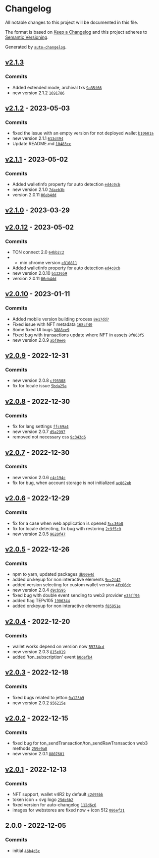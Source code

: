 # Changelog

All notable changes to this project will be documented in this file.

The format is based on [Keep a Changelog](https://keepachangelog.com/en/1.0.0/)
and this project adheres to [Semantic Versioning](https://semver.org/spec/v2.0.0.html).

Generated by [`auto-changelog`](https://github.com/CookPete/auto-changelog).

## [v2.1.3](https://github.com/xtonwallet/web-extension/compare/v2.1.2...v2.1.3)

### Commits

- Added extended mode, archival txs [`9a35f66`](https://github.com/xtonwallet/web-extension/commit/9a35f66acb9f6a14db6e24f29348228b72ad67d0)
- new version 2.1.2 [`1691786`](https://github.com/xtonwallet/web-extension/commit/169178604b99f9533a086ee0281bce41fd3a156c)

## [v2.1.2](https://github.com/xtonwallet/web-extension/compare/v2.1.1...v2.1.2) - 2023-05-03

### Commits

- fixed the issue with an empty version for not deployed wallet [`b10681a`](https://github.com/xtonwallet/web-extension/commit/b10681a49cae25a2cf85d398be12fb7c502095dc)
- new version 2.1.1 [`613d494`](https://github.com/xtonwallet/web-extension/commit/613d4949722a4702d56cb272f4583fec4890e7cf)
- Update README.md [`10483cc`](https://github.com/xtonwallet/web-extension/commit/10483cc4bdd77f874efa7604203f4d35fd7db1e9)

## [v2.1.1](https://github.com/xtonwallet/web-extension/compare/v2.1.0...v2.1.1) - 2023-05-02

### Commits

- Added walletInfo property for auto detection [`ed4c0cb`](https://github.com/xtonwallet/web-extension/commit/ed4c0cbdd2701d54f9c135049d7379a98ddeff06)
- new version 2.1.0 [`7daeb3b`](https://github.com/xtonwallet/web-extension/commit/7daeb3bf238ccf0ccc036335d45b33f0ef307394)
- version 2.0.11 [`06eb4dd`](https://github.com/xtonwallet/web-extension/commit/06eb4dd0376af01e7cc8272695c34db1a14c7d0f)

## [v2.1.0](https://github.com/xtonwallet/web-extension/compare/v2.0.12...v2.1.0) - 2023-03-29

## [v2.0.12](https://github.com/xtonwallet/web-extension/compare/v2.0.10...v2.0.12) - 2023-05-02

### Commits

- TON connect 2.0 [`64bb2c2`](https://github.com/xtonwallet/web-extension/commit/64bb2c245506953d5e413a1dfa08a667ecce8a71)
- * min chrome version [`e810811`](https://github.com/xtonwallet/web-extension/commit/e81081117b7bf3dcd832bc97701522858206d638)
- Added walletInfo property for auto detection [`ed4c0cb`](https://github.com/xtonwallet/web-extension/commit/ed4c0cbdd2701d54f9c135049d7379a98ddeff06)
- new version 2.0.10 [`b1326b9`](https://github.com/xtonwallet/web-extension/commit/b1326b96740be2611e077ffd17b266df4bef3fc1)
- version 2.0.11 [`06eb4dd`](https://github.com/xtonwallet/web-extension/commit/06eb4dd0376af01e7cc8272695c34db1a14c7d0f)

## [v2.0.10](https://github.com/xtonwallet/web-extension/compare/v2.0.9...v2.0.10) - 2023-01-11

### Commits

- Added mobile version building process [`8e17dd7`](https://github.com/xtonwallet/web-extension/commit/8e17dd7421e14dd37242a4dcf16b8701b6df7a44)
- Fixed issue with NFT metadata [`168cf40`](https://github.com/xtonwallet/web-extension/commit/168cf40da4d7671de760eb7fd91044c0acb76dca)
- Some fixed UI bugs [`3888ee9`](https://github.com/xtonwallet/web-extension/commit/3888ee91e88e81cf923c43183f3174ca6c4957b3)
- Fixed bug with transactions update where NFT in assets [`8f863f5`](https://github.com/xtonwallet/web-extension/commit/8f863f58fc5a4c25f46504f751824512dbdce9d6)
- new version 2.0.9 [`abf0ee6`](https://github.com/xtonwallet/web-extension/commit/abf0ee6d446578490a5339ddce40226a3664fe81)

## [v2.0.9](https://github.com/xtonwallet/web-extension/compare/v2.0.8...v2.0.9) - 2022-12-31

### Commits

- new version 2.0.8 [`cf95508`](https://github.com/xtonwallet/web-extension/commit/cf955089a83ce9421d9198e39d433790ef144362)
- fix for locale issue [`5bda25a`](https://github.com/xtonwallet/web-extension/commit/5bda25af15e67b4a87273d0eafc41ceb60a417d8)

## [v2.0.8](https://github.com/xtonwallet/web-extension/compare/v2.0.7...v2.0.8) - 2022-12-30

### Commits

- fix for lang settings [`ffc69a4`](https://github.com/xtonwallet/web-extension/commit/ffc69a43185443a77b62b5cb8c72910192843573)
- new version 2.0.7 [`d5a2997`](https://github.com/xtonwallet/web-extension/commit/d5a29978aff285dc5e3436460395134bab3b53c7)
- removed not necessary css [`9c343d6`](https://github.com/xtonwallet/web-extension/commit/9c343d6b47d62ad87a530662ffdfe89192e2d572)

## [v2.0.7](https://github.com/xtonwallet/web-extension/compare/v2.0.6...v2.0.7) - 2022-12-30

### Commits

- new version 2.0.6 [`c4c194c`](https://github.com/xtonwallet/web-extension/commit/c4c194caedcbab5d807f003f669d316617251ce6)
- fix for bug, when account storage is not initialized [`ac862eb`](https://github.com/xtonwallet/web-extension/commit/ac862ebb08696a66ec7a7811aef4c83f3643ef1f)

## [v2.0.6](https://github.com/xtonwallet/web-extension/compare/v2.0.5...v2.0.6) - 2022-12-29

### Commits

- fix for a case when web application is opened [`5cc36b8`](https://github.com/xtonwallet/web-extension/commit/5cc36b84efbcfe409d53cc41cc111e59c139148f)
- fix for locale detecting, fix bug with restoring [`2c9f5c0`](https://github.com/xtonwallet/web-extension/commit/2c9f5c0746a74a412ad66fd46c77fea6e1733dff)
- new version 2.0.5 [`9620f47`](https://github.com/xtonwallet/web-extension/commit/9620f4783c36854c41704e997cac7876f8a00335)

## [v2.0.5](https://github.com/xtonwallet/web-extension/compare/v2.0.4...v2.0.5) - 2022-12-26

### Commits

- npm to yarn, updated packages [`db00e4d`](https://github.com/xtonwallet/web-extension/commit/db00e4d7d7efe8c38395c02d51c1f1eb0cf909e5)
- added on:keyup for non interactive elements [`9ec2f42`](https://github.com/xtonwallet/web-extension/commit/9ec2f42f02b0e2bc880f5efacca9db22755d3169)
- added version selecting for custom wallet version [`4fc66dc`](https://github.com/xtonwallet/web-extension/commit/4fc66dc3283ffec79cf200c70ccbf1d2df490905)
- new version 2.0.4 [`d9cb595`](https://github.com/xtonwallet/web-extension/commit/d9cb5956f07e1fef2667aba5797555d7e60fe689)
- fixed bug with double event sending to web3 provider [`e35ff96`](https://github.com/xtonwallet/web-extension/commit/e35ff9618e5a57ec6c0048dd0b227e0fe292c215)
- added flag TEPs105 [`1906344`](https://github.com/xtonwallet/web-extension/commit/1906344cc2d6f8af6598d1fa8c42f9a8bf98cd60)
- added on:keyup for non interactive elements [`f85051e`](https://github.com/xtonwallet/web-extension/commit/f85051e5dbbb0fdc7ef190352e2dea330946e507)

## [v2.0.4](https://github.com/xtonwallet/web-extension/compare/v2.0.3...v2.0.4) - 2022-12-20

### Commits

- wallet works depend on version now [`55734cd`](https://github.com/xtonwallet/web-extension/commit/55734cda638781eeb5347cec4f9bd93c5ca6ced9)
- new version 2.0.3 [`815e019`](https://github.com/xtonwallet/web-extension/commit/815e019c2a98750884dc3b1f940df03e18d702f4)
- added 'ton_subscription' event [`b0defb4`](https://github.com/xtonwallet/web-extension/commit/b0defb402129dc6decb008c03edef3452114e1f1)

## [v2.0.3](https://github.com/xtonwallet/web-extension/compare/v2.0.2...v2.0.3) - 2022-12-18

### Commits

- fixed bugs related to jetton [`0a123b9`](https://github.com/xtonwallet/web-extension/commit/0a123b99275cf259c23539ad93281769895931fd)
- new version 2.0.2 [`956215e`](https://github.com/xtonwallet/web-extension/commit/956215ec463e388df5c84e222df243d81f4cfe47)

## [v2.0.2](https://github.com/xtonwallet/web-extension/compare/v2.0.1...v2.0.2) - 2022-12-15

### Commits

- fixed bug for ton_sendTransaction/ton_sendRawTransaction web3 methods [`259e9a8`](https://github.com/xtonwallet/web-extension/commit/259e9a8e40cc839b2e3e40d1979801a8ea17667d)
- new version 2.0.1 [`8807601`](https://github.com/xtonwallet/web-extension/commit/880760163f2e02cb2c2c62e58748eb5730d2d37c)

## [v2.0.1](https://github.com/xtonwallet/web-extension/compare/2.0.0...v2.0.1) - 2022-12-13

### Commits

- NFT support, wallet v4R2 by default [`c2d95bb`](https://github.com/xtonwallet/web-extension/commit/c2d95bb92aebee3b20f5c2dbb1f97ff0d03bf27f)
- token icon + svg logo [`25de6b2`](https://github.com/xtonwallet/web-extension/commit/25de6b2e51fdb8bb46cff4b813b2ff56b25efd77)
- fixed version for auto-changelog [`112d6c6`](https://github.com/xtonwallet/web-extension/commit/112d6c6936d655ca0762a44db3af396c3b959f22)
- images for webstores are fixed now + icon 512 [`086ef21`](https://github.com/xtonwallet/web-extension/commit/086ef21ea03746cbf52ea66c7ad90ec870bc05be)

## 2.0.0 - 2022-12-05

### Commits

- initial [`46b4d5c`](https://github.com/xtonwallet/web-extension/commit/46b4d5c5097f6d2e91acace2ef53aece82a8c502)
